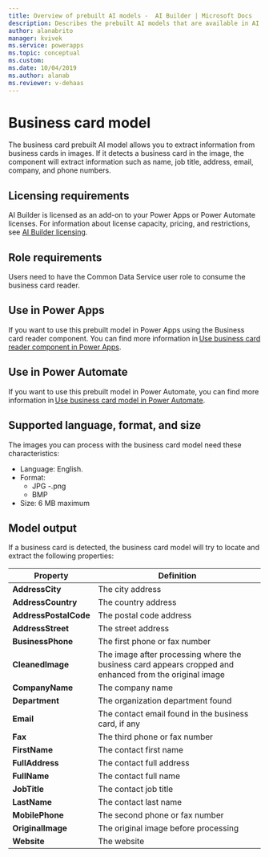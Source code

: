 ```yaml
---
title: Overview of prebuilt AI models -  AI Builder | Microsoft Docs
description: Describes the prebuilt AI models that are available in AI Builder.
author: alanabrito
manager: kvivek
ms.service: powerapps
ms.topic: conceptual
ms.custom: 
ms.date: 10/04/2019
ms.author: alanab
ms.reviewer: v-dehaas
---
```


# Business card model

The business card prebuilt AI model allows you to extract information from business cards in images. If it detects a business card in the image, the component will extract information such as name, job title, address, email, company, and phone numbers.

## Licensing requirements
AI Builder is licensed as an add-on to your Power Apps or Power Automate licenses. For information about license capacity, pricing, and restrictions, see [AI Builder licensing](administer-licensing.md).

## Role requirements
Users need to have the Common Data Service user role to consume the business card reader.

## Use in Power Apps

If you want to use this prebuilt model in Power Apps using the Business card reader component. You can find more information in [Use business card reader component in Power Apps](business-card-reader-component-in-powerapps.md).

## Use in Power Automate

If you want to use this prebuilt model in Power Automate, you can find more information in [Use business card model in Power Automate](flow-business-card-reader.md).
 
## Supported language, format, and size

The images you can process with the business card model need these characteristics:

- Language: English.  
- Format: 
    - JPG 
    -.png 
    - BMP 
- Size: 6 MB maximum 
 
## Model output 
If a business card is detected, the business card model will try to locate and extract the following properties:

|Property |Definition  |
|---------|---------|
| **AddressCity**| The city address|
| **AddressCountry**| The country address|
| **AddressPostalCode**| The postal code address|
| **AddressStreet**| The street address|
| **BusinessPhone**| The first phone or fax number|
| **CleanedImage**| The image after processing where the business card appears cropped and enhanced from the original image|
| **CompanyName**| The company name|
| **Department**| The organization department found|
| **Email**| The contact email found in the business card, if any|
| **Fax**| The third phone or fax number|
| **FirstName**| The contact first name|
| **FullAddress**| The contact full address|
| **FullName**| The contact full name|
| **JobTitle**| The contact job title|
| **LastName**| The contact last name|
| **MobilePhone**| The second phone or fax number|
| **OriginalImage**| The original image before processing|
| **Website**| The website|
